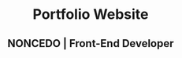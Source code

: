 <h1 align="center">Portfolio Website</h1>
<h2 align="center">NONCEDO | Front-End Developer </h2>
<p align="center">

</p>
